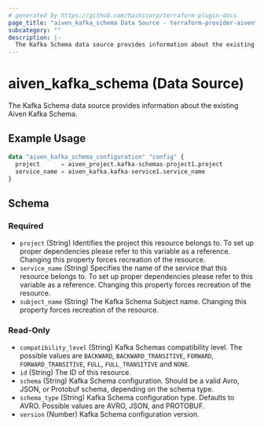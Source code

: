 ```yaml
---
# generated by https://github.com/hashicorp/terraform-plugin-docs
page_title: "aiven_kafka_schema Data Source - terraform-provider-aiven"
subcategory: ""
description: |-
  The Kafka Schema data source provides information about the existing Aiven Kafka Schema.
---
```


# aiven_kafka_schema (Data Source)

The Kafka Schema data source provides information about the existing Aiven Kafka Schema.

## Example Usage

```terraform
data "aiven_kafka_schema_configuration" "config" {
  project      = aiven_project.kafka-schemas-project1.project
  service_name = aiven_kafka.kafka-service1.service_name
}
```

<!-- schema generated by tfplugindocs -->
## Schema

### Required

- `project` (String) Identifies the project this resource belongs to. To set up proper dependencies please refer to this variable as a reference. Changing this property forces recreation of the resource.
- `service_name` (String) Specifies the name of the service that this resource belongs to. To set up proper dependencies please refer to this variable as a reference. Changing this property forces recreation of the resource.
- `subject_name` (String) The Kafka Schema Subject name. Changing this property forces recreation of the resource.

### Read-Only

- `compatibility_level` (String) Kafka Schemas compatibility level. The possible values are `BACKWARD`, `BACKWARD_TRANSITIVE`, `FORWARD`, `FORWARD_TRANSITIVE`, `FULL`, `FULL_TRANSITIVE` and `NONE`.
- `id` (String) The ID of this resource.
- `schema` (String) Kafka Schema configuration. Should be a valid Avro, JSON, or Protobuf schema, depending on the schema type.
- `schema_type` (String) Kafka Schema configuration type. Defaults to AVRO. Possible values are AVRO, JSON, and PROTOBUF.
- `version` (Number) Kafka Schema configuration version.

